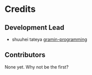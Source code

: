 # Credits

## Development Lead

- shuuhei tateya [gramin-programming](https://github.com/gramin-programming)

## Contributors

None yet. Why not be the first?